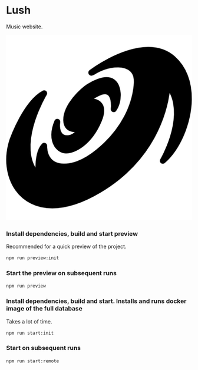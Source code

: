 # Lush

Music website.

![Lush logo](/public/logo512.png)

### Install dependencies, build and start preview<br/>
Recommended for a quick preview of the project.
```sh
npm run preview:init
```

### Start the preview on subsequent runs
```sh
npm run preview
```

### Install dependencies, build and start. Installs and runs docker image of the full database</br>
Takes a lot of time.
```sh
npm run start:init
```

### Start on subsequent runs
```sh
npm run start:remote
```
